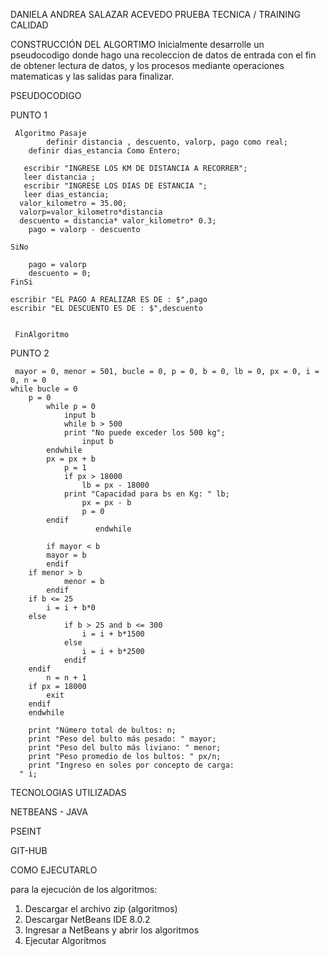 
DANIELA ANDREA SALAZAR ACEVEDO 
PRUEBA TECNICA / TRAINING CALIDAD


CONSTRUCCIÓN DEL ALGORTIMO
Inicialmente desarrolle un pseudocodigo donde hago una recoleccion de datos de entrada con el fin de obtener lectura de datos,
y los procesos mediante operaciones matematicas y las salidas para finalizar.




PSEUDOCODIGO

PUNTO 1 

     Algoritmo Pasaje
            definir distancia , descuento, valorp, pago como real;
   	    definir dias_estancia Como Entero;

       escribir "INGRESE LOS KM DE DISTANCIA A RECORRER";
       leer distancia ;
       escribir "INGRESE LOS DIAS DE ESTANCIA ";
       leer dias_estancia;
	  valor_kilometro = 35.00; 
      valorp=valor_kilometro*distancia
      descuento = distancia* valor_kilometro* 0.3;
		pago = valorp - descuento
		
	SiNo
	
		pago = valorp
		descuento = 0;
	FinSi

	escribir "EL PAGO A REALIZAR ES DE : $",pago
	escribir "EL DESCUENTO ES DE : $",descuento


     FinAlgoritmo
 

PUNTO 2


     mayor = 0, menor = 501, bucle = 0, p = 0, b = 0, lb = 0, px = 0, i = 0, n = 0	   
    while bucle = 0
        p = 0
	        while p = 0
	            input b
	            while b > 500
                print "No puede exceder los 500 kg";
	                input b
            endwhile
            px = px + b
	            p = 1
	            if px > 18000
	                lb = px - 18000
                print "Capacidad para bs en Kg: " lb;
	                px = px - b
	                p = 0
            endif
	                   endwhile
       
	        if mayor < b
            mayor = b
	        endif
        if menor > b
	            menor = b
	        endif
        if b <= 25
            i = i + b*0
        else
	            if b > 25 and b <= 300
	                i = i + b*1500
	            else
	                i = i + b*2500
	            endif
        endif
	        n = n + 1
        if px = 18000
            exit
        endif
	    endwhile
	   
	    print "Número total de bultos: n;
	    print "Peso del bulto más pesado: " mayor;
	    print "Peso del bulto más liviano: " menor;
	    print "Peso promedio de los bultos: " px/n;
	    print "Ingreso en soles por concepto de carga:
      " i;



TECNOLOGIAS UTILIZADAS

NETBEANS - JAVA

PSEINT

GIT-HUB



COMO EJECUTARLO

para la ejecución de los algoritmos:


1. Descargar el archivo zip (algoritmos)
2. Descargar NetBeans IDE 8.0.2
3. Ingresar a NetBeans y abrir los algoritmos 
4. Ejecutar Algoritmos

